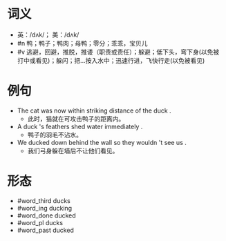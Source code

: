 # 词义
- 英：/dʌk/； 美：/dʌk/
- #n 鸭；鸭子；鸭肉；母鸭；零分；乖乖，宝贝儿
- #v 逃避，回避，推脱，推诿（职责或责任）；躲避；低下头，弯下身(以免被打中或看见)；躲闪；把…按入水中；迅速行进，飞快行走(以免被看见)
# 例句
- The cat was now within striking distance of the duck .
	- 此时，猫就在可攻击鸭子的距离内。
- A duck 's feathers shed water immediately .
	- 鸭子的羽毛不沾水。
- We ducked down behind the wall so they wouldn 't see us .
	- 我们弓身躲在墙后不让他们看见。
# 形态
- #word_third ducks
- #word_ing ducking
- #word_done ducked
- #word_pl ducks
- #word_past ducked

